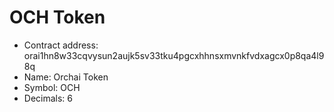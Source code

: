 


# OCH Token
- Contract address: orai1hn8w33cqvysun2aujk5sv33tku4pgcxhhnsxmvnkfvdxagcx0p8qa4l98q
- Name: Orchai Token
- Symbol: OCH
- Decimals: 6


